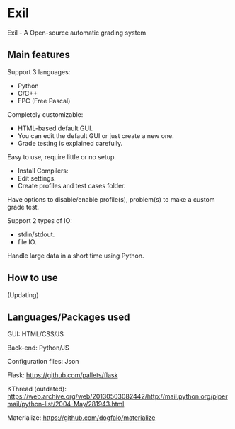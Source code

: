 # Exil
Exil - A Open-source automatic grading system

## Main features
Support 3 languages:
- Python
- C/C++
- FPC (Free Pascal)

Completely customizable:
- HTML-based default GUI.
- You can edit the default GUI or just create a new one.
- Grade testing is explained carefully.

Easy to use, require little or no setup.
- Install Compilers:
- Edit settings.
- Create profiles and test cases folder.

Have options to disable/enable profile(s), problem(s) to make a custom grade test.

Support 2 types of IO:
- stdin/stdout.
- file IO.

Handle large data in a short time using Python.

## How to use
(Updating)

## Languages/Packages used
GUI: HTML/CSS/JS

Back-end: Python/JS

Configuration files: Json

Flask: https://github.com/pallets/flask

KThread (outdated): https://web.archive.org/web/20130503082442/http://mail.python.org/pipermail/python-list/2004-May/281943.html

Materialize: https://github.com/dogfalo/materialize
